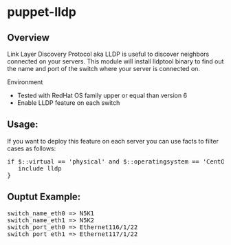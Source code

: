 puppet-lldp
===========

Overview
--------

Link Layer Discovery Protocol aka LLDP is useful to discover neighbors connected on your servers. This module will install lldptool binary to find out the name and port of the switch where your server is connected on.

Environment

- Tested with RedHat OS family upper or equal than version 6
- Enable LLDP feature on each switch

Usage:
------

If you want to deploy this feature on each server you can use facts to filter cases as follows:

<pre>
if $::virtual == 'physical' and $::operatingsystem == 'CentOS' and $::operatingsystemrelease =~ /^6/ {
   include lldp
}
</pre>


Ouptut Example:
---------------

<pre>
switch_name_eth0 => N5K1
switch_name_eth1 => N5K2
switch_port_eth0 => Ethernet116/1/22
switch_port_eth1 => Ethernet117/1/22
</pre>

